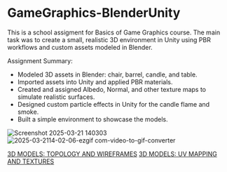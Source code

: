 # GameGraphics-BlenderUnity

This is a school assigment for Basics of Game Graphics course. The main task was to create a small, realistic 3D environment in Unity using PBR workflows and custom assets modeled in Blender.

Assignment Summary:
- Modeled 3D assets in Blender: chair, barrel, candle, and table.
- Imported assets into Unity and applied PBR materials.
- Created and assigned Albedo, Normal, and other texture maps to simulate realistic surfaces.
- Designed custom particle effects in Unity for the candle flame and smoke.
- Built a simple environment to showcase the models.
 

![Screenshot 2025-03-21 140303](https://github.com/user-attachments/assets/4a0234ff-c77c-4a37-b139-d39980475c7d)
![2025-03-2114-02-06-ezgif com-video-to-gif-converter](https://github.com/user-attachments/assets/af6a085f-8d60-4425-a66e-a2c2e79ea1bd)


[3D MODELS: TOPOLOGY AND WIREFRAMES](https://github.com/karinka1901/GameGraphics-BlenderUnity/blob/main/3D%20Modelling.pdf)
[3D MODELS: UV MAPPING AND TEXTURES](https://github.com/karinka1901/GameGraphics-BlenderUnity/blob/main/UV%20Mapping%20and%20Textures.pdf)
